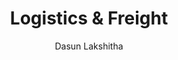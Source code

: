---
is_programmatic_layout_5: true
draft: false
title: Logistics & Freight
snippet: Logistics & Freight
image:
  src: /images/pseo/best-work-management-tools-for-logistics-&-freight.jpg
  alt: logistics & freight, task management, resource management, productivity
publishDate: 2024-11-29
category: ""
author: Dasun Lakshitha
tags:
  - logistics&freight
  - Tips
  - Open-Source
  - Team
content_01: |
    The logistics and freight industry is dynamic and complex, involving the coordination of various transportation modes, inventory management, and compliance with regulations across multiple regions. Effective task management tools are vital for success in this industry, as they streamline operations, enhance communication, and ensure timely deliveries, ultimately reducing costs and improving customer satisfaction.',
content_02: |
    Worklenz optimizes logistics workflows, tracks shipments, and enhances team communication for freight companies.
description: Discover the best work management tools for logistics & freight including WorkLenz, designed for your specific needs.
related: [best-work-management-tools-for-transportation-&-logistics, best-work-management-tools-for-supply-chain-&-procurement, best-work-management-tools-for-e-commerce, best-work-management-tools-for-construction-project-management]
---